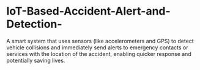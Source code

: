 # IoT-Based-Accident-Alert-and-Detection-
A smart system that uses sensors (like accelerometers and GPS) to detect vehicle collisions and immediately send alerts to emergency contacts or services with the location of the accident, enabling quicker response and potentially saving lives.
